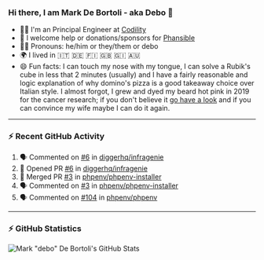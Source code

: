### Hi there, I am Mark De Bortoli - aka Debo 👋

- 🧑‍💻 I'm an Principal Engineer at [Codility][codility]
- 🙏 I welcome help or donations/sponsors for [Phansible][phansible]
- 🏳️‍🌈 Pronouns: he/him or they/them or debo
- 🌍 I lived in 🇮🇹 🇩🇪 🇫🇮 🇬🇧 🇬🇮 🇦🇺
- 😄 Fun facts: I can touch my nose with my tongue, I can solve a Rubik's cube in less that 2 minutes (usually) and I have a fairly reasonable and logic explanation of why domino's pizza is a good takeaway choice over Italian style. I almost forgot, I grew and dyed my beard hot pink in 2019 for the cancer research; if you don't believe it [go have a look][make-it-pink]  and if you can convince my wife maybe I can do it again.

---

### ⚡ Recent GitHub Activity

<!--START_SECTION:activity-->
1. 🗣 Commented on [#6](https://github.com/diggerhq/infragenie/issues/6) in [diggerhq/infragenie](https://github.com/diggerhq/infragenie)
2. 💪 Opened PR [#6](https://github.com/diggerhq/infragenie/pull/6) in [diggerhq/infragenie](https://github.com/diggerhq/infragenie)
3. 🎉 Merged PR [#3](https://github.com/phpenv/phpenv-installer/pull/3) in [phpenv/phpenv-installer](https://github.com/phpenv/phpenv-installer)
4. 🗣 Commented on [#3](https://github.com/phpenv/phpenv-installer/issues/3) in [phpenv/phpenv-installer](https://github.com/phpenv/phpenv-installer)
5. 🗣 Commented on [#104](https://github.com/phpenv/phpenv/issues/104) in [phpenv/phpenv](https://github.com/phpenv/phpenv)
<!--END_SECTION:activity-->

---
### ⚡ GitHub Statistics

![Mark "debo" De Bortoli's GitHub Stats](https://github-readme-stats.vercel.app/api?username=debo&show_icons=true&theme=github_dark&count_private=true&include_all_commits=true)

<!--
**debo/debo** is a ✨ _special_ ✨ repository because its `README.md` (this file) appears on your GitHub profile.

Here are some ideas to get you started:

- 🔭 I’m currently working on ...
- 🌱 I’m currently learning ...
- 👯 I’m looking to collaborate on ...
- 🤔 I’m looking for help with ...
- 💬 Ask me about ...
- 📫 How to reach me: ...
- 😄 Pronouns: ...
- ⚡ Fun fact: ...
-->

[codility]: https://www.codility.com
[phansible]: https://phansible.com
[make-it-pink]: https://fundraise.cancerresearchuk.org/page/makeitpink
[linkedin]: https://www.linkedin.com/in/markdebortoli/